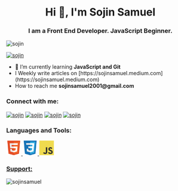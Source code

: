 <h1 align="center">Hi 👋, I'm Sojin Samuel</h1>
<h3 align="center">I am a Front End Developer. JavaScript Beginner. </h3>

<p align="left"> <img src="https://komarev.com/ghpvc/?username=SojinSamuel&label=Profile%20views&color=0e75b6&style=flat" alt="sojin" /> </p>
<p align="left"><a href="https://twitter.com/SamuelSojin" target="blank"><img src="https://img.shields.io/twitter/follow/SamuelSojin?logo=twitter&style=for-the-badge" alt="sojin" /></a></p>
<p align="left">
  <ul>
<li> 🌱 I’m currently learning <strong>JavaScript and Git</strong> </li>
<li> I Weekly write articles on [https://sojinsamuel.medium.com](https://sojinsamuel.medium.com) </li>
<li> How to reach me <strong>sojinsamuel2001@gmail.com</strong></li>
</ul>

<h3 align="left">Connect with me:</h3>
<p align="left">
<a href="https://dev.to/sojinsamuel" target="blank"><img align="center" src="https://raw.githubusercontent.com/rahuldkjain/github-profile-readme-generator/master/src/images/icons/Social/devto.svg" alt="sojin" height="30" width="40" /></a>
<a href="https://twitter.com/SamuelSojin" target="blank"><img align="center" src="https://raw.githubusercontent.com/rahuldkjain/github-profile-readme-generator/master/src/images/icons/Social/twitter.svg" alt="sojin" height="30" width="40" /></a>
<a href="https://www.linkedin.com/in/sojin-samuel/" target="blank"><img align="center" src="https://raw.githubusercontent.com/rahuldkjain/github-profile-readme-generator/master/src/images/icons/Social/linked-in-alt.svg" alt="sojin" height="30" width="40" /></a>
<a href="https://stackoverflow.com/users/19531711/sojin-samuel" target="blank"><img align="center" src="https://raw.githubusercontent.com/rahuldkjain/github-profile-readme-generator/master/src/images/icons/Social/stack-overflow.svg" alt="sojin" height="30" width="40" /></a>
</p>

<h3 align="left">Languages and Tools:</h3>
<p align="left">
<a href="https://www.html.com" target="_blank" rel="noreferrer"> <img src="https://raw.githubusercontent.com/devicons/devicon/master/icons/html5/html5-original.svg" alt="Html" width="40" height="40"/>
<a href="https://www.css.com" target="_blank" rel="noreferrer"> <img src="https://raw.githubusercontent.com/devicons/devicon/master/icons/css3/css3-original.svg" alt="css" width="40" height="40"/>
<a href="https://www.javascript.com" target="_blank" rel="noreferrer"> <img src="https://raw.githubusercontent.com/devicons/devicon/master/icons/javascript/javascript-original.svg" alt="javascript" width="40" height="40"/>
</p>
  
 <h3 align="left">Support:</h3>
<p><a href="https://www.buymeacoffee.com/sojinsamuel"> <img align="left" src="https://cdn.buymeacoffee.com/buttons/v2/default-yellow.png" height="50" width="210" alt="sojinsamuel" /></a></p>
